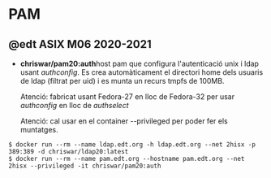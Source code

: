 # PAM

## @edt ASIX M06 2020-2021


* **chriswar/pam20:auth**host pam que configura l'autenticació unix i ldap usant *authconfig*.
  Es crea automàticament el directori home dels usuaris de ldap (filtrat per uid) i es munta un recurs tmpfs de 100MB.

  Atenció: fabricat usant Fedora-27 en lloc de Fedora-32 per usar *authconfig* en lloc de *authselect* 

  Atenció: cal usar en el container --privileged per poder fer els muntatges.

```
$ docker run --rm --name ldap.edt.org -h ldap.edt.org --net 2hisx -p 389:389 -d chriswar/ldap20:latest 
$ docker run --rm --name pam.edt.org --hostname pam.edt.org --net 2hisx --privileged -it chriswar/pam20:auth
```

